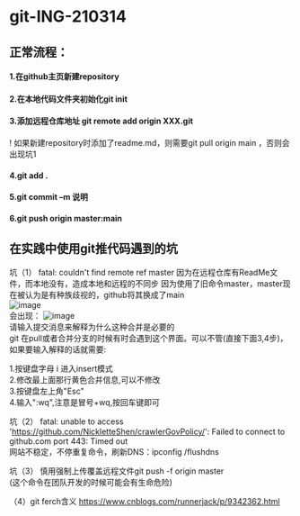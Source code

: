 # git-ING-210314 

## 正常流程： 
#### 1.在github主页新建repository  
#### 2.在本地代码文件夹初始化git init  
#### 3.添加远程仓库地址 git remote add origin XXX.git  
! 如果新建repository时添加了readme.md，则需要git pull origin main ，否则会出现坑1  
#### 4.git add .  
#### 5.git commit –m 说明  
#### 6.git push origin master:main  

## 在实践中使用git推代码遇到的坑 
坑（1）   fatal: couldn't find remote ref master
因为在远程仓库有ReadMe文件，而本地没有，造成本地和远程的不同步
因为使用了旧命令master，master现在被认为是有种族歧视的，github将其换成了main  
![image](https://github.com/NickletteShen/git-ING-210314/blob/master/images/readmeImg/1.png)  
会出现：
![image](https://github.com/NickletteShen/git-ING-210314/blob/master/images/readmeImg/2.png)  
请输入提交消息来解释为什么这种合并是必要的  
git 在pull或者合并分支的时候有时会遇到这个界面。可以不管(直接下面3,4步)，如果要输入解释的话就需要:  

1.按键盘字母 i 进入insert模式  
2.修改最上面那行黄色合并信息,可以不修改  
3.按键盘左上角"Esc"  
4.输入":wq",注意是冒号+wq,按回车键即可  

坑（2） fatal: unable to access 'https://github.com/NickletteShen/crawlerGovPolicy/': Failed to connect to github.com port 443: Timed out  
网站不稳定，不停重复命令，刷新DNS：ipconfig /flushdns  

坑（3）  慎用强制上传覆盖远程文件git push -f origin master  
(这个命令在团队开发的时候可能会有生命危险)  

（4）git ferch含义	https://www.cnblogs.com/runnerjack/p/9342362.html  
